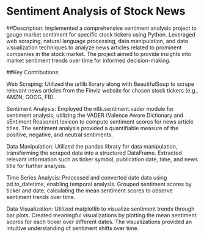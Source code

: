 # Sentiment Analysis of Stock News
##Description:
Implemented a comprehensive sentiment analysis project to gauge market sentiment for specific stock tickers using Python. Leveraged web scraping, natural language processing, data manipulation, and data visualization techniques to analyze news articles related to prominent companies in the stock market. The project aimed to provide insights into market sentiment trends over time for informed decision-making.

##Key Contributions:

Web Scraping: Utilized the urllib library along with BeautifulSoup to scrape relevant news articles from the Finviz website for chosen stock tickers (e.g., AMZN, GOOG, FB).

Sentiment Analysis: Employed the nltk.sentiment.vader module for sentiment analysis, utilizing the VADER (Valence Aware Dictionary and sEntiment Reasoner) lexicon to compute sentiment scores for news article titles. The sentiment analysis provided a quantifiable measure of the positive, negative, and neutral sentiments.

Data Manipulation: Utilized the pandas library for data manipulation, transforming the scraped data into a structured DataFrame. Extracted relevant information such as ticker symbol, publication date, time, and news title for further analysis.

Time Series Analysis: Processed and converted date data using pd.to_datetime, enabling temporal analysis. Grouped sentiment scores by ticker and date, calculating the mean sentiment scores to observe sentiment trends over time.

Data Visualization: Utilized matplotlib to visualize sentiment trends through bar plots. Created meaningful visualizations by plotting the mean sentiment scores for each ticker over different dates. The visualizations provided an intuitive understanding of sentiment shifts over time.
